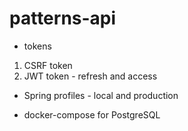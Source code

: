 # patterns-api

- tokens
1. CSRF token
2. JWT token - refresh and access

- Spring profiles - local and production

- docker-compose for PostgreSQL
